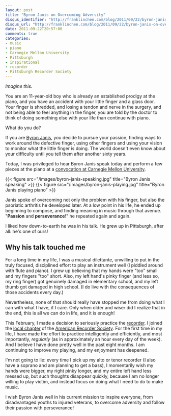 ```yaml
---
layout: post
title: "Byron Janis on Overcoming Adversity"
disqus_identifier: "http://franklinchen.com/blog/2011/09/22/byron-janis-on-overcoming-adversity/"
disqus_url: "http://franklinchen.com/blog/2011/09/22/byron-janis-on-overcoming-adversity/"
date: 2011-09-22T20:57:00
comments: true
categories:
- music
- piano
- Carnegie Mellon University
- Pittsburgh
- inspirational
- recorder
- Pittsburgh Recorder Society
---
```

*Imagine this.*

You are an 11-year-old boy who is already an established prodigy at the piano, and you have an accident with your little finger and a glass door. Your finger is shredded, and losing a tendon and nerve in the surgery, and not being able to feel anything in the finger, you are told by the doctor to think of doing something else with your life than continue with piano.

What do you do?

<!--more-->

If you are [Byron Janis](http://www.byronjanis.com/), you decide to pursue your passion, finding ways to work around the defective finger, using other fingers and using your vision to monitor what the little finger is doing. The world doesn't even know about your difficulty until you tell them after another sixty years.

Today, I was privileged to hear Byron Janis speak today and perform a few pieces at the piano at a [convocation at Carnegie Mellon University](http://www.cmu.edu/news/stories/archives/2011/september/sept12_byronjanis.html).

{{< figure src="/images/byron-janis-speaking.jpg" title="Byron Janis speaking" >}}
{{< figure src="/images/byron-janis-playing.jpg" title="Byron Janis playing piano" >}}

Janis spoke of overcoming not only the problem with his finger, but also the psoriatic arthritis he developed later. At a low point in his life, he ended up beginning to compose, and finding meaning in music through that avenue. "**Passion** and **perseverance**!" he repeated again and again.

I liked how down-to-earth he was in his talk. He grew up in Pittsburgh, after all: he's one of ours!

Why his talk touched me
-----------------------

For a long time in my life, I was a musical dilettante, unwilling to put in the truly focused, disciplined effort to play an instrument well (I piddled around with flute and piano). I grew up believing that my hands were "too" small and my fingers "too" short. Also, my left hand's pinky finger (and less so, my ring finger) got genuinely damaged in elementary school, and my left thumb got damaged in high school. (I do live with the consequences of those accidents every day.)

Nevertheless, none of that should really have stopped me from doing what I can with what I have, if I care. Only when older and wiser did I realize that in the end, this is all we can do in life, and it is enough!

This February, I made a decision to seriously practice the [recorder](http://en.wikipedia.org/wiki/Recorder). I joined the [local chapter](http://www.andrew.cmu.edu/user/lukas/pcars/Welcome.html) of the [American Recorder Society](http://www.americanrecorder.org/). For the first time in my life, I have made the effort to practice intelligently and efficiently, and most importantly, *regularly* (as in approximately an hour every day of the week). And I believe I have done pretty well in the past eight months. I am continuing to improve my playing, and my enjoyment has deepened.

I'm not going to lie: every time I pick up my alto or tenor recorder (I also have a soprano and am planning to get a bass), I momentarily wish my hands were bigger, my right pinky longer, and my entire left hand less messed up, but such thoughts disappear quickly, because I am no longer willing to play victim, and instead focus on doing what I need to do to make music.

I wish Byron Janis well in his current mission to inspire everyone, from disadvantaged youths to injured veterans, to overcome adversity and follow their passion with perseverance!
